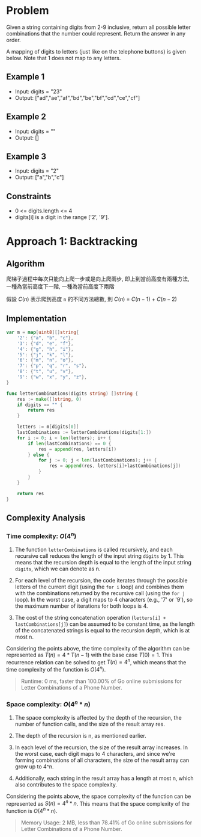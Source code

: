 # Problem

Given a string containing digits from 2-9 inclusive, return all possible letter combinations that the number could represent. Return the answer in any order.

A mapping of digits to letters (just like on the telephone buttons) is given below. Note that 1 does not map to any letters.

## Example 1

- Input: digits = "23"
- Output: ["ad","ae","af","bd","be","bf","cd","ce","cf"]


## Example 2

- Input: digits = ""
- Output: []

## Example 3

- Input: digits = "2"
- Output: ["a","b","c"]

## Constraints

- 0 <= digits.length <= 4
- digits[i] is a digit in the range ['2', '9'].

# Approach 1: Backtracking

## Algorithm

爬梯子過程中每次只能向上爬一步或是向上爬兩步, 即上到當前高度有兩種方法, 一種為當前高度下一階, 一種為當前高度下兩階

假設 $C(n)$ 表示爬到高度 `n` 的不同方法總數, 則 $C(n)$ = $C(n-1)$ + $C(n-2)$

## Implementation

```go
var m = map[uint8][]string{
	'2': {"a", "b", "c"},
	'3': {"d", "e", "f"},
	'4': {"g", "h", "i"},
	'5': {"j", "k", "l"},
	'6': {"m", "n", "o"},
	'7': {"p", "q", "r", "s"},
	'8': {"t", "u", "v"},
	'9': {"w", "x", "y", "z"},
}

func letterCombinations(digits string) []string {
	res := make([]string, 0)
	if digits == "" {
		return res
	}

	letters := m[digits[0]]
	lastCombinations := letterCombinations(digits[1:])
	for i := 0; i < len(letters); i++ {
		if len(lastCombinations) == 0 {
			res = append(res, letters[i])
		} else {
			for j := 0; j < len(lastCombinations); j++ {
				res = append(res, letters[i]+lastCombinations[j])
			}
		}
	}

	return res
}
```

## Complexity Analysis

### Time complexity: $O(4^n)$

1. The function `letterCombinations` is called recursively, and each recursive call reduces the length of the input string `digits` by 1. This means that the recursion depth is equal to the length of the input string `digits`, which we can denote as n.

2. For each level of the recursion, the code iterates through the possible letters of the current digit (using the `for i` loop) and combines them with the combinations returned by the recursive call (using the `for j` loop). In the worst case, a digit maps to 4 characters (e.g., '7' or '9'), so the maximum number of iterations for both loops is 4.

3. The cost of the string concatenation operation (`letters[i] + lastCombinations[j]`) can be assumed to be constant time, as the length of the concatenated strings is equal to the recursion depth, which is at most n.

Considering the points above, the time complexity of the algorithm can be represented as $T(n) = 4 * T(n-1)$ with the base case $T(0) = 1$. This recurrence relation can be solved to get $T(n) = 4^n$, which means that the time complexity of the function is $O(4^n)$.

> Runtime: 0 ms, faster than 100.00% of Go online submissions for  Letter Combinations of a Phone Number.

### Space complexity: $O(4^n * n)$

1. The space complexity is affected by the depth of the recursion, the number of function calls, and the size of the result array res.
   
2. The depth of the recursion is n, as mentioned earlier.
   
3. In each level of the recursion, the size of the result array increases. In the worst case, each digit maps to 4 characters, and since we're forming combinations of all characters, the size of the result array can grow up to 4^n.
   
4. Additionally, each string in the result array has a length at most n, which also contributes to the space complexity.

Considering the points above, the space complexity of the function can be represented as $S(n) = 4^n * n$. This means that the space complexity of the function is $O(4^n * n)$.

> Memory Usage: 2 MB, less than 78.41% of Go online submissions for  Letter Combinations of a Phone Number.